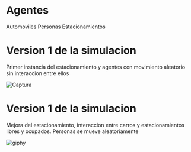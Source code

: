 # Agentes
Automoviles
Personas
Estacionamientos


# Version 1 de la simulacion

Primer instancia del estacionamiento y agentes con movimiento aleatorio sin interaccion entre ellos

![Captura](https://user-images.githubusercontent.com/58484877/143367452-5a121290-cba9-45d9-8c0b-e117ae18b8cf.PNG)


# Version 1 de la simulacion

Mejora del estacionamiento, interaccion entre carros y estacionamientos libres y ocupados. Personas se mueve aleatoriamente

![giphy](https://user-images.githubusercontent.com/58484877/143367113-faea2cca-381a-49ee-a966-ca1238b9cd4e.gif)
